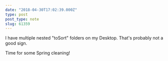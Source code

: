 ```yaml
---
date: "2018-04-30T17:02:39.000Z"
type: post 
post_type: note
slug: 61359
---
```

I have multiple nested &quot;toSort&quot; folders on my Desktop. That&#39;s probably not a good sign. 

Time for some Spring cleaning!
